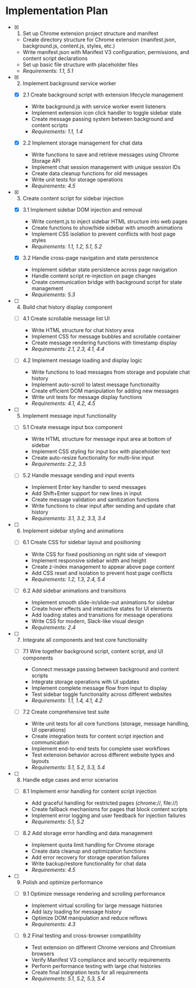 # Implementation Plan

- [x] 1. Set up Chrome extension project structure and manifest
  - Create directory structure for Chrome extension (manifest.json, background.js, content.js, styles, etc.)
  - Write manifest.json with Manifest V3 configuration, permissions, and content script declarations
  - Set up basic file structure with placeholder files
  - _Requirements: 1.1, 5.1_

- [x] 2. Implement background service worker
  - [x] 2.1 Create background script with extension lifecycle management
    - Write background.js with service worker event listeners
    - Implement extension icon click handler to toggle sidebar state
    - Create message passing system between background and content scripts
    - _Requirements: 1.1, 1.4_

  - [x] 2.2 Implement storage management for chat data
    - Write functions to save and retrieve messages using Chrome Storage API
    - Implement chat session management with unique session IDs
    - Create data cleanup functions for old messages
    - Write unit tests for storage operations
    - _Requirements: 4.5_

- [x] 3. Create content script for sidebar injection
  - [x] 3.1 Implement sidebar DOM injection and removal
    - Write content.js to inject sidebar HTML structure into web pages
    - Create functions to show/hide sidebar with smooth animations
    - Implement CSS isolation to prevent conflicts with host page styles
    - _Requirements: 1.1, 1.2, 5.1, 5.2_

  - [x] 3.2 Handle cross-page navigation and state persistence
    - Implement sidebar state persistence across page navigation
    - Handle content script re-injection on page changes
    - Create communication bridge with background script for state management
    - _Requirements: 5.3_

- [ ] 4. Build chat history display component
  - [ ] 4.1 Create scrollable message list UI
    - Write HTML structure for chat history area
    - Implement CSS for message bubbles and scrollable container
    - Create message rendering functions with timestamp display
    - _Requirements: 2.1, 2.3, 4.1, 4.4_

  - [ ] 4.2 Implement message loading and display logic
    - Write functions to load messages from storage and populate chat history
    - Implement auto-scroll to latest message functionality
    - Create efficient DOM manipulation for adding new messages
    - Write unit tests for message display functions
    - _Requirements: 4.1, 4.2, 4.5_

- [ ] 5. Implement message input functionality
  - [ ] 5.1 Create message input box component
    - Write HTML structure for message input area at bottom of sidebar
    - Implement CSS styling for input box with placeholder text
    - Create auto-resize functionality for multi-line input
    - _Requirements: 2.2, 3.5_

  - [ ] 5.2 Handle message sending and input events
    - Implement Enter key handler to send messages
    - Add Shift+Enter support for new lines in input
    - Create message validation and sanitization functions
    - Write functions to clear input after sending and update chat history
    - _Requirements: 3.1, 3.2, 3.3, 3.4_

- [ ] 6. Implement sidebar styling and animations
  - [ ] 6.1 Create CSS for sidebar layout and positioning
    - Write CSS for fixed positioning on right side of viewport
    - Implement responsive sidebar width and height
    - Create z-index management to appear above page content
    - Add CSS reset and isolation to prevent host page conflicts
    - _Requirements: 1.2, 1.3, 2.4, 5.4_

  - [ ] 6.2 Add sidebar animations and transitions
    - Implement smooth slide-in/slide-out animations for sidebar
    - Create hover effects and interactive states for UI elements
    - Add loading states and transitions for message operations
    - Write CSS for modern, Slack-like visual design
    - _Requirements: 2.4_

- [ ] 7. Integrate all components and test core functionality
  - [ ] 7.1 Wire together background script, content script, and UI components
    - Connect message passing between background and content scripts
    - Integrate storage operations with UI updates
    - Implement complete message flow from input to display
    - Test sidebar toggle functionality across different websites
    - _Requirements: 1.1, 1.4, 4.1, 4.2_

  - [ ] 7.2 Create comprehensive test suite
    - Write unit tests for all core functions (storage, message handling, UI operations)
    - Create integration tests for content script injection and communication
    - Implement end-to-end tests for complete user workflows
    - Test extension behavior across different website types and layouts
    - _Requirements: 5.1, 5.2, 5.3, 5.4_

- [ ] 8. Handle edge cases and error scenarios
  - [ ] 8.1 Implement error handling for content script injection
    - Add graceful handling for restricted pages (chrome://, file://)
    - Create fallback mechanisms for pages that block content scripts
    - Implement error logging and user feedback for injection failures
    - _Requirements: 5.1, 5.2_

  - [ ] 8.2 Add storage error handling and data management
    - Implement quota limit handling for Chrome storage
    - Create data cleanup and optimization functions
    - Add error recovery for storage operation failures
    - Write backup/restore functionality for chat data
    - _Requirements: 4.5_

- [ ] 9. Polish and optimize performance
  - [ ] 9.1 Optimize message rendering and scrolling performance
    - Implement virtual scrolling for large message histories
    - Add lazy loading for message history
    - Optimize DOM manipulation and reduce reflows
    - _Requirements: 4.3_

  - [ ] 9.2 Final testing and cross-browser compatibility
    - Test extension on different Chrome versions and Chromium browsers
    - Verify Manifest V3 compliance and security requirements
    - Perform performance testing with large chat histories
    - Create final integration tests for all requirements
    - _Requirements: 5.1, 5.2, 5.3, 5.4_